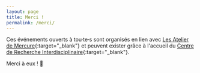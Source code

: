 ```yaml
---
layout: page
title: Merci !
permalink: /merci/
---
```



Ces événements ouverts à tou·te·s sont organisés en lien avec [Les Atelier de Mercure](https://www.les-ateliers-mercure.com/){:target="_blank"} et peuvent exister grâce à l'accueil du [Centre de Recherche Interdisciplinaire](https://www.cri-paris.org/en){:target="_blank"}. 


Merci à eux ! 🙏
